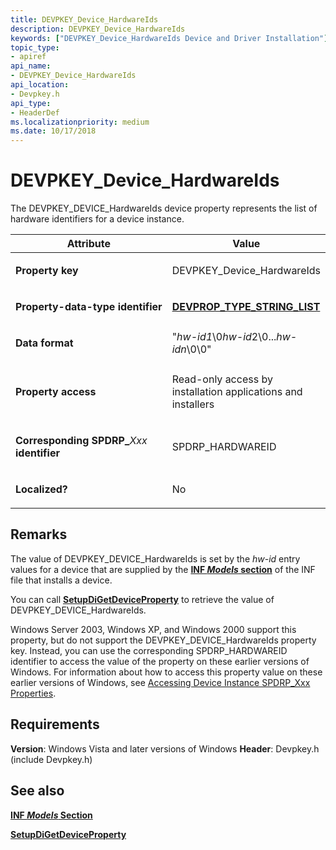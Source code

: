 ```yaml
---
title: DEVPKEY_Device_HardwareIds
description: DEVPKEY_Device_HardwareIds
keywords: ["DEVPKEY_Device_HardwareIds Device and Driver Installation"]
topic_type:
- apiref
api_name:
- DEVPKEY_Device_HardwareIds
api_location:
- Devpkey.h
api_type:
- HeaderDef
ms.localizationpriority: medium
ms.date: 10/17/2018
---
```


# DEVPKEY_Device_HardwareIds


The DEVPKEY_DEVICE_HardwareIds device property represents the list of hardware identifiers for a device instance.

<table>
<colgroup>
<col width="50%" />
<col width="50%" />
</colgroup>
<thead>
<tr>
<th>Attribute</th>
<th>Value</th>
</tr>
</thead>
<tbody>
<tr class="odd">
<td align="left"><p><strong>Property key</strong></p></td>
<td align="left"><p>DEVPKEY_Device_HardwareIds</p></td>
</tr>
<tr class="even">
<td align="left"><p><strong>Property-data-type identifier</strong></p></td>
<td align="left"><p><a href="devprop-type-string-list.md" data-raw-source="[&lt;strong&gt;DEVPROP_TYPE_STRING_LIST&lt;/strong&gt;](devprop-type-string-list.md)"><strong>DEVPROP_TYPE_STRING_LIST</strong></a></p></td>
</tr>
<tr class="odd">
<td align="left"><p><strong>Data format</strong></p></td>
<td align="left">"<em>hw-id1</em>\0<em>hw-id</em>2\0...<em>hw-idn</em>\0\0"</td>
</tr>
<tr class="even">
<td align="left"><p><strong>Property access</strong></p></td>
<td align="left"><p>Read-only access by installation applications and installers</p></td>
</tr>
<tr class="odd">
<td align="left"><p><strong>Corresponding SPDRP_</strong><em>Xxx</em> <strong>identifier</strong></p></td>
<td align="left"><p>SPDRP_HARDWAREID</p></td>
</tr>
<tr class="even">
<td align="left"><p><strong>Localized?</strong></p></td>
<td align="left"><p>No</p></td>
</tr>
</tbody>
</table>

 

## Remarks

The value of DEVPKEY_DEVICE_HardwareIds is set by the *hw-id* entry values for a device that are supplied by the [**INF *Models* section**](./inf-models-section.md) of the INF file that installs a device.

You can call [**SetupDiGetDeviceProperty**](/windows/win32/api/setupapi/nf-setupapi-setupdigetdevicepropertyw) to retrieve the value of DEVPKEY_DEVICE_HardwareIds.

Windows Server 2003, Windows XP, and Windows 2000 support this property, but do not support the DEVPKEY_DEVICE_HardwareIds property key. Instead, you can use the corresponding SPDRP_HARDWAREID identifier to access the value of the property on these earlier versions of Windows. For information about how to access this property value on these earlier versions of Windows, see [Accessing Device Instance SPDRP_Xxx Properties](./accessing-device-instance-spdrp-xxx-properties.md).

## Requirements

**Version**: Windows Vista and later versions of Windows
**Header**: Devpkey.h (include Devpkey.h)


## See also


[**INF *Models* Section**](./inf-models-section.md)

[**SetupDiGetDeviceProperty**](/windows/win32/api/setupapi/nf-setupapi-setupdigetdevicepropertyw)

 

